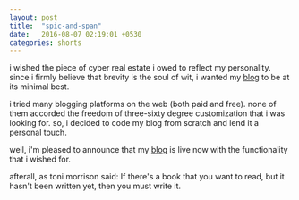 ```yaml
---
layout: post
title:  "spic-and-span"
date:   2016-08-07 02:19:01 +0530
categories: shorts
---
```

i wished the piece of cyber real estate i owed to reflect my personality. since i firmly believe that brevity is the soul of wit, i wanted my [blog](http://blog.ratan.me) to be at its minimal best.

i tried many blogging platforms on the web (both paid and free). none of them accorded the freedom of three-sixty degree customization that i was looking for. so, i decided to code my blog from scratch and lend it a personal touch.

well, i'm pleased to announce that my [blog](http://blog.ratan.me) is live now with the functionality that i wished for.

afterall, as toni morrison said:
If there's a book that you want to read, but it hasn't been written yet, then you must write it.
